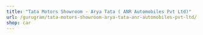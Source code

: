 ```yaml
---
title: "Tata Motors Showroom - Arya Tata ( ANR Automobiles Pvt Ltd)"
url: /gurugram/tata-motors-showroom-arya-tata-anr-automobiles-pvt-ltd/
shop: car
---
```

